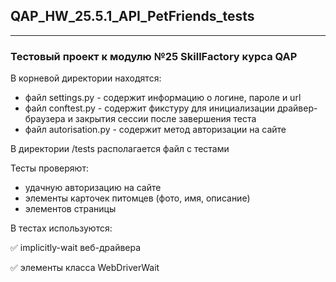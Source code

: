 ## QAP_HW_25.5.1_API_PetFriends_tests
___
### Тестовый проект к модулю №25 SkillFactory курса QAP

В корневой директории находятся:
* файл settings.py - содержит информацию о логине, пароле и url
* файл conftest.py - содержит фикстуру для инициализации драйвер-браузера и закрытия сессии после завершения теста
* файл autorisation.py - содержит метод авторизации на сайте

В директории /tests располагается файл с тестами

Тесты проверяют:
* удачную авторизацию на сайте
* элементы карточек питомцев (фото, имя, описание)
* элементов страницы

В тестах используются:

✅ implicitly-wait веб-драйвера

✅ элементы класса WebDriverWait

